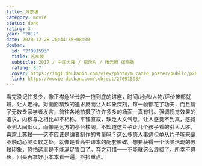 ```yaml
---
title: 苏东坡
category: movie
status: done
rating: 3
year: "2017"
date: 2020-12-28 20:44:56+08:00
douban:
  id: "27091593"
  title: 苏东坡
  subtitle: 2017 / 中国大陆 / 纪录片 / 杨光照 张晓敏
  rating: 8.7
  cover: https://img1.doubanio.com/view/photo/m_ratio_poster/public/p2630004969.jpg
  link: https://movie.douban.com/subject/27091593/
---
```


看完没记住多少，像正襟危坐长腔一拖到底的讲座，时间/地点/人物/评价按部就班，让人走神。对画面精致的追求反而让人印象深刻，每一帧都花了功夫，而且请了无数专家学者发言，前往各地拍摄了许许多多的场面—真有钱。强调视觉效果的追求，内核与之相比却不相称。平铺直叙，缺乏人文气息，让人感觉不到真，感觉不到人间烟火，而像是远方的亭台楼阁。不知道这片子让几个孩子看的引人入胜，喜欢上苏轼——这不应该是编者制作的考量吗？这么多感人事迹但单从片子听来毫不触动心灵柔软之处，就像是看高中课本的配套影碟。想要获得一个活灵活现的苏轼印象，恐怕这里是不能满足胃口了。弃之可惜——不能就这么浪费了，所幸不算长，回头再拿好小本本看一遍，捡捡重点。
